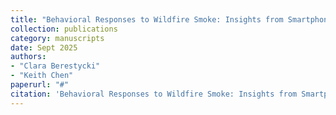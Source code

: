 ```yaml
---
title: "Behavioral Responses to Wildfire Smoke: Insights from Smartphone Location Data"
collection: publications
category: manuscripts
date: Sept 2025
authors:
- "Clara Berestycki"
- "Keith Chen"
paperurl: "#"
citation: 'Behavioral Responses to Wildfire Smoke: Insights from Smartphone Location Data. Clara Berestycki and Keith Chen. Sept 2025. Submitted'
---
```

